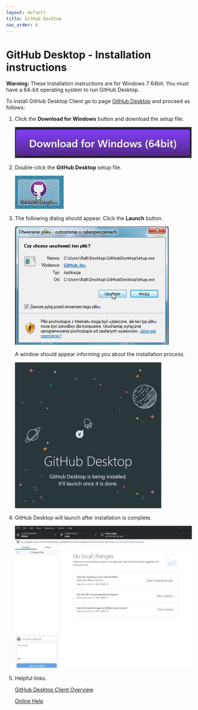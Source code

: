 ```yaml
---
layout: default
title: GitHub Desktop
nav_order: 4
---
```



# GitHub Desktop - Installation instructions


**Warning:** These Installation instructions are for Windows 7 64bit. 
          You must have a 64-bit operating system to run GitHub Desktop.

To install GitHub Desktop Client go to page [GitHub Desktop](https://desktop.github.com/) and proceed as follows:

1. Click the **Download for Windows** button and download the setup file.  
   
   ![GHDC download](../assets/images/GHDC_01_1.png)

2. Double-click the **GitHub Desktop** setup file.  
   
   ![GHDC.exe](../assets/images/GHDC_01.png)
   
3. The following dialog should appear. Click the **Launch** button.  

   ![Launch button](../assets/images/GHDC_02.png)

   A window should appear informing you about the installation process.

   ![Installation process](../assets/images/GHDC_03.png)

4. GitHub Desktop will launch after installation is complete.

   ![Main screen](../assets/images/GHDC_04.png)


5. Helpful links.

   [GitHub Desktop Client Overview](https://desktop.github.com//)

   [Online Help](https://docs.github.com/en/desktop)